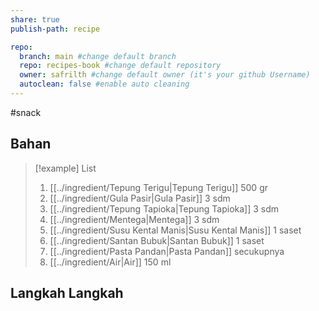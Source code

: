 ```yaml
---
share: true
publish-path: recipe

repo:
  branch: main #change default branch 
  repo: recipes-book #change default repository
  owner: safrilth #change default owner (it's your github Username)
  autoclean: false #enable auto cleaning
---
```

#snack 
## Bahan

> [!example] List
> 1. [[../ingredient/Tepung Terigu|Tepung Terigu]] 500 gr
> 2. [[../ingredient/Gula Pasir|Gula Pasir]] 3 sdm
> 3. [[../ingredient/Tepung Tapioka|Tepung Tapioka]] 3 sdm
> 4. [[../ingredient/Mentega|Mentega]] 3 sdm
> 5. [[../ingredient/Susu Kental Manis|Susu Kental Manis]] 1 saset
> 6. [[../ingredient/Santan Bubuk|Santan Bubuk]] 1 saset
> 7. [[../ingredient/Pasta Pandan|Pasta Pandan]] secukupnya
> 8. [[../ingredient/Air|Air]] 150 ml

## Langkah Langkah
